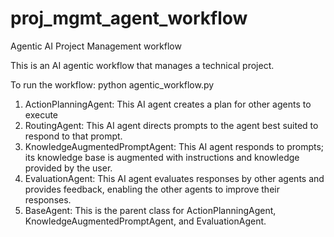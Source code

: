 # proj_mgmt_agent_workflow
Agentic AI Project Management workflow

This is an AI agentic workflow that manages a technical project.

To run the workflow: python agentic_workflow.py

1. ActionPlanningAgent: This AI agent creates a plan for other agents to execute
2. RoutingAgent: This AI agent directs prompts to the agent best suited to respond to that prompt.
3. KnowledgeAugmentedPromptAgent: This AI agent responds to prompts; its knowledge base is augmented with instructions and knowledge provided by the user.
4. EvaluationAgent: This AI agent evaluates responses by other agents and provides feedback, enabling the other agents to improve their responses.
5. BaseAgent: This is the parent class for ActionPlanningAgent, KnowledgeAugmentedPromptAgent, and EvaluationAgent.
